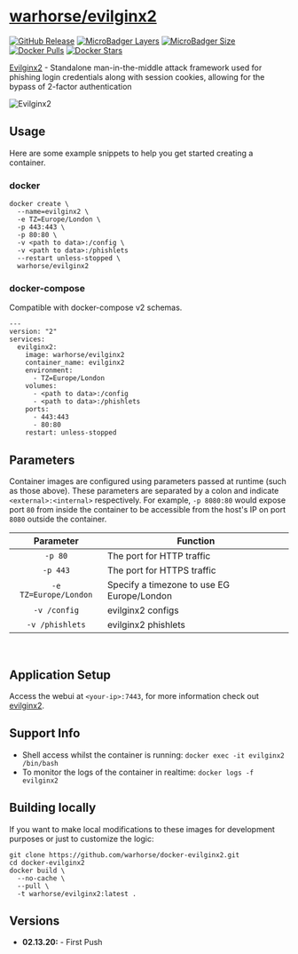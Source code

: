 # [warhorse/evilginx2](https://github.com/warhorse/docker-evilginx2)
[![GitHub Release](https://img.shields.io/github/release/war-horse/docker-evilginx2.svg?style=flat-square&color=E68523)](https://github.com/war-horse/docker-evilginx2/releases)
[![MicroBadger Layers](https://img.shields.io/microbadger/layers/warhorse/evilginx2.svg?style=flat-square&color=E68523)](https://microbadger.com/images/warhorse/evilginx2 "Get your own version badge on microbadger.com")
[![MicroBadger Size](https://img.shields.io/microbadger/image-size/warhorse/evilginx2.svg?style=flat-square&color=E68523)](https://microbadger.com/images/warhorse/evilginx2 "Get your own version badge on microbadger.com")
[![Docker Pulls](https://img.shields.io/docker/pulls/warhorse/evilginx2.svg?style=flat-square&color=E68523)](https://hub.docker.com/r/warhorse/evilginx2)
[![Docker Stars](https://img.shields.io/docker/stars/warhorse/evilginx2.svg?style=flat-square&color=E68523)](https://hub.docker.com/r/warhorse/evilginx2)

[Evilginx2](https://github.com/kgretzky/evilginx2) - Standalone man-in-the-middle attack framework used for phishing login credentials along with session cookies, allowing for the bypass of 2-factor authentication


![Evilginx2](https://raw.githubusercontent.com/kgretzky/evilginx2/master/media/img/evilginx2-logo-512.png)

## Usage

Here are some example snippets to help you get started creating a container.

### docker

```
docker create \
  --name=evilginx2 \
  -e TZ=Europe/London \
  -p 443:443 \
  -p 80:80 \
  -v <path to data>:/config \
  -v <path to data>:/phishlets 
  --restart unless-stopped \
  warhorse/evilginx2
```

### docker-compose

Compatible with docker-compose v2 schemas.

```
---
version: "2"
services:
  evilginx2:
    image: warhorse/evilginx2
    container_name: evilginx2
    environment:
      - TZ=Europe/London
    volumes:
      - <path to data>:/config
      - <path to data>:/phishlets
    ports:
      - 443:443
      - 80:80
    restart: unless-stopped
```

## Parameters

Container images are configured using parameters passed at runtime (such as those above). These parameters are separated by a colon and indicate `<external>:<internal>` respectively. For example, `-p 8080:80` would expose port `80` from inside the container to be accessible from the host's IP on port `8080` outside the container.

| Parameter | Function |
| :----: | --- |
| `-p 80` | The port for HTTP traffic |
| `-p 443` | The port for HTTPS traffic |
| `-e TZ=Europe/London` | Specify a timezone to use EG Europe/London|
| `-v /config` | evilginx2 configs |
| `-v /phishlets` | evilginx2 phishlets |

&nbsp;
## Application Setup

Access the webui at `<your-ip>:7443`, for more information check out [evilginx2](https://github.com/kgretzky/evilginx2).



## Support Info

* Shell access whilst the container is running: `docker exec -it evilginx2 /bin/bash`
* To monitor the logs of the container in realtime: `docker logs -f evilginx2`

## Building locally

If you want to make local modifications to these images for development purposes or just to customize the logic:
```
git clone https://github.com/warhorse/docker-evilginx2.git
cd docker-evilginx2
docker build \
  --no-cache \
  --pull \
  -t warhorse/evilginx2:latest .
```
## Versions

* **02.13.20:** - First Push